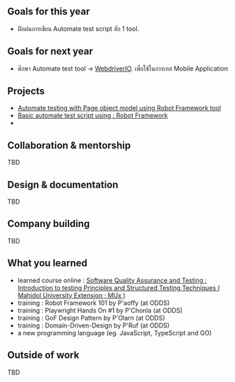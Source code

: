 ## Goals for this year

* ฝึกฝนการเขียน Automate test script สัก 1 tool.

## Goals for next year

* ศึกษา Automate test tool ->  [WebdriverIO](https://webdriver.io). เพื่อใช้ในการเทส Mobile Application

## Projects

* [Automate testing with Page object model using Robot Framework tool](https://github.com/kendosarun/automate-test-script/tree/main/robotframework)
* [Basic automate test script using : Robot Framework]()
* 

## Collaboration & mentorship

TBD

## Design & documentation

TBD

## Company building

TBD

## What you learned

* learned course online : [Software Quality Assurance and Testing : Introduction to testing Principles and Structured Testing Techniques ( Mahidol University Extension ; MUx )](https://mux.mahidol.ac.th/edxphp/getcer/982a9e2ff4c07dfe1b610340df9b2c9a442a846d)
* training : Robot Framework 101 by P'aoffy (at ODDS)
* training : Playwright Hands On #1 by P'Chonla (at ODDS)
* training : GoF Design Pattern by P'Olarn (at ODDS)
* training : Domain-Driven-Design by P'Ruf (at ODDS)
* a new programming language (eg. JavaScript, TypeScript and GO)

## Outside of work

TBD